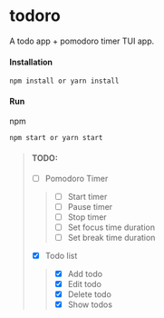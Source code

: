 # todoro
A todo app + pomodoro timer TUI app.



#### Installation
```
npm install or yarn install
```

#### Run
npm
```
npm start or yarn start
```



> #### TODO:
>
> - [ ] Pomodoro Timer
> > - [ ] Start timer
> > - [ ] Pause timer
> > - [ ] Stop timer
> > - [ ] Set focus time duration
> > - [ ] Set break time duration
> - [x] Todo list
> > - [x] Add todo
> > - [x] Edit todo
> > - [x] Delete todo
> > - [x] Show todos
